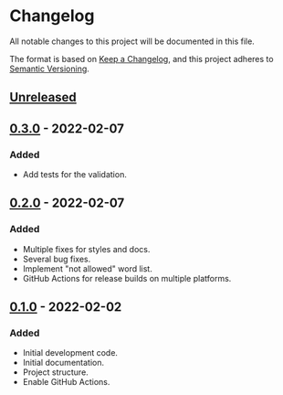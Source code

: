 # Changelog
All notable changes to this project will be documented in this file.

The format is based on [Keep a Changelog](https://keepachangelog.com/en/1.0.0/),
and this project adheres to [Semantic Versioning](https://semver.org/spec/v2.0.0.html).

## [Unreleased]

## [0.3.0] - 2022-02-07
### Added
- Add tests for the validation.

## [0.2.0] - 2022-02-07
### Added
- Multiple fixes for styles and docs.
- Several bug fixes.
- Implement "not allowed" word list.
- GitHub Actions for release builds on multiple platforms.

## [0.1.0] - 2022-02-02
### Added
- Initial development code.
- Initial documentation.
- Project structure.
- Enable GitHub Actions.

[Unreleased]: https://github.com/poyea/poodle/compare/v0.1.0...HEAD
[0.3.0]: https://github.com/poyea/poodle/releases/tag/v0.1.0...v0.3.0
[0.2.0]: https://github.com/poyea/poodle/releases/tag/v0.1.0...v0.2.0
[0.1.0]: https://github.com/poyea/poodle/releases/tag/v0.1.0
